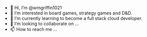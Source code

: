 - 👋 Hi, I’m @wmgriffin1021
- 👀 I’m interested in board games, strategy games and D&D. 
- 🌱 I’m currently learning to become a full stack cloud developer.
- 💞️ I’m looking to collaborate on ...
- 📫 How to reach me ...

<!---
wmgriffin1021/wmgriffin1021 is a ✨ special ✨ repository because its `README.md` (this file) appears on your GitHub profile.
You can click the Preview link to take a look at your changes.
--->
